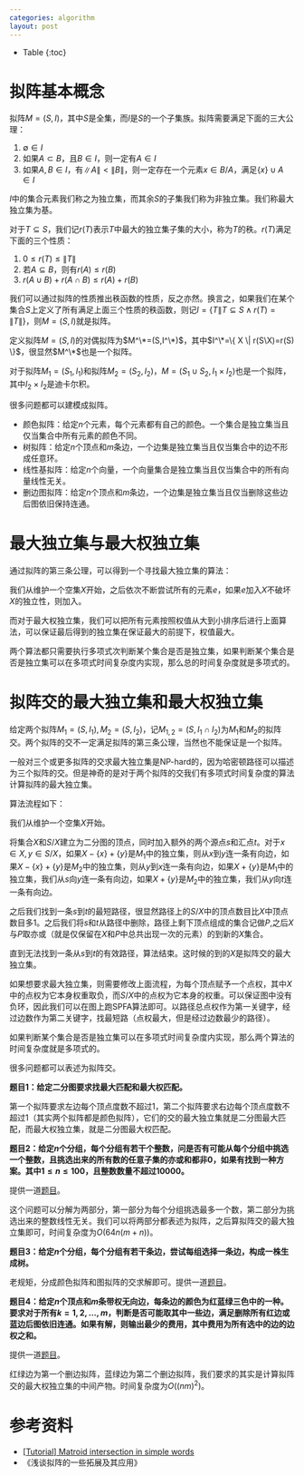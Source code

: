 ```yaml
---
categories: algorithm
layout: post
---
```


- Table
{:toc}

# 拟阵基本概念

拟阵$M=(S,I)$，其中$S$是全集，而$I$是$S$的一个子集族。拟阵需要满足下面的三大公理：

1. $\emptyset\in I$
2. 如果$A\subset B$，且$B\in I$，则一定有$A\in I$
3. 如果$A,B\in I$，有$\|A\|<\|B\|$，则一定存在一个元素$x\in B/A$，满足$\{ x \}\cup A \in I$

$I$中的集合元素我们称之为独立集，而其余$S$的子集我们称为非独立集。我们称最大独立集为基。

对于$T\subseteq S$，我们记$r(T)$表示$T$中最大的独立集子集的大小，称为$T$的秩。$r(T)$满足下面的三个性质：

1. $0\leq r(T)\leq \|T\|$
2. 若$A\subseteq B$，则有$r(A)\leq r(B)$
3. $r(A\cup B)+r(A\cap B)\leq r(A)+r(B)$ 

我们可以通过拟阵的性质推出秩函数的性质，反之亦然。换言之，如果我们在某个集合$S$上定义了所有满足上面三个性质的秩函数，则记$I=\{T\|T\subseteq S\land r(T)=\|T\| \}$，则$M=(S,I)$就是拟阵。

定义拟阵$M=(S,I)$的对偶拟阵为$M^\*=(S,I^\*)$，其中$I^\*=\{ X \| r(S\X)=r(S) \}$，很显然$M^\*$也是一个拟阵。

对于拟阵$M_1=(S_1,I_1)$和拟阵$M_2=(S_2,I_2)$，$M=(S_1\cup S_2, I_1\times I_2)$也是一个拟阵，其中$I_2\times I_2$是迪卡尔积。

很多问题都可以建模成拟阵。

- 颜色拟阵：给定$n$个元素，每个元素都有自己的颜色。一个集合是独立集当且仅当集合中所有元素的颜色不同。
- 树拟阵：给定$n$个顶点和$m$条边，一个边集是独立集当且仅当集合中的边不形成任意环。
- 线性基拟阵：给定$n$个向量，一个向量集合是独立集当且仅当集合中的所有向量线性无关。
- 删边图拟阵：给定$n$个顶点和$m$条边，一个边集是独立集当且仅当删除这些边后图依旧保持连通。

# 最大独立集与最大权独立集

通过拟阵的第三条公理，可以得到一个寻找最大独立集的算法：

我们从维护一个空集$X$开始，之后依次不断尝试所有的元素$e$，如果$e$加入$X$不破坏$X$的独立性，则加入。

而对于最大权独立集，我们可以把所有元素按照权值从大到小排序后进行上面算法，可以保证最后得到的独立集在保证最大的前提下，权值最大。

两个算法都只需要执行多项式次判断某个集合是否是独立集，如果判断某个集合是否是独立集可以在多项式时间复杂度内实现，那么总的时间复杂度就是多项式的。

# 拟阵交的最大独立集和最大权独立集

给定两个拟阵$M_1=(S,I_1),M_2=(S,I_2)$，记$M_{1,2}=(S,I_1\cap I_2)$为$M_1$和$M_2$的拟阵交。两个拟阵的交不一定满足拟阵的第三条公理，当然也不能保证是一个拟阵。

一般对三个或更多拟阵的交求最大独立集是NP-hard的，因为哈密顿路径可以描述为三个拟阵的交。但是神奇的是对于两个拟阵的交我们有多项式时间复杂度的算法计算拟阵的最大独立集。

算法流程如下：

我们从维护一个空集$X$开始。

将集合$X$和$S/X$建立为二分图的顶点，同时加入额外的两个源点$s$和汇点$t$。对于$x\in X,y\in S/X$，如果$X-\{x\}+\{y\}$是$M_1$中的独立集，则从$x$到$y$连一条有向边，如果$X-\{x\}+\{y\}$是$M_2$中的独立集，则从$y$到$x$连一条有向边，如果$X+\{y\}$是$M_1$中的独立集，我们从$s$向$y$连一条有向边，如果$X+\{y\}$是$M_2$中的独立集，我们从$y$向$t$连一条有向边。

之后我们找到一条$s$到$t$的最短路径，很显然路径上的$S/X$中的顶点数目比$X$中顶点数目多$1$。之后我们将$s$和$t$从路径中删除，路径上剩下顶点组成的集合记做$P$,之后$X$与$P$取亦或（就是仅保留在$X$和$P$中总共出现一次的元素）的到新的$X$集合。

直到无法找到一条从$s$到$t$的有效路径，算法结束。这时候的到的$X$是拟阵交的最大独立集。

如果想要求最大独立集，则需要修改上面流程，为每个顶点赋予一个点权，其中$X$中的点权为它本身权重取负，而$S/X$中的点权为它本身的权重。可以保证图中没有负环，因此我们可以在图上跑SPFA算法即可。以路径总点权作为第一关键字，经过边数作为第二关键字，找最短路（点权最大，但是经过边数最少的路径）。

如果判断某个集合是否是独立集可以在多项式时间复杂度内实现，那么两个算法的时间复杂度就是多项式的。

很多问题都可以表述为拟阵交。

**题目1：给定二分图要求找最大匹配和最大权匹配。**

第一个拟阵要求左边每个顶点度数不超过$1$，第二个拟阵要求右边每个顶点度数不超过$1$（其实两个拟阵都是颜色拟阵），它们的交的最大独立集就是二分图最大匹配，而最大权独立集，就是二分图最大权匹配。

**题目2：给定$n$个分组，每个分组有若干个整数，问是否有可能从每个分组中挑选一个整数，且挑选出来的所有数的任意子集的亦或和都非$0$，如果有找到一种方案。其中$1\leq n\leq 100$，且整数数量不超过$10000$。**

提供一道[题目](https://codeforces.com/gym/102156/problem/D)。

这个问题可以分解为两部分，第一部分为每个分组挑选最多一个数，第二部分为挑选出来的整数线性无关。我们可以将两部分都表述为拟阵，之后算拟阵交的最大独立集即可，时间复杂度为$O(64n(m+n))$。

**题目3：给定$n$个分组，每个分组有若干条边，尝试每组选择一条边，构成一株生成树。**

老规矩，分成颜色拟阵和图拟阵的交求解即可。提供一道[题目](https://www.urionlinejudge.com.br/judge/en/problems/view/2128)。

**题目4：给定$n$个顶点和$m$条带权无向边，每条边的颜色为红蓝绿三色中的一种。要求对于所有$k=1,2,\ldots,m$，判断是否可能取其中一些边，满足删除所有红边或蓝边后图依旧连通。如果有解，则输出最少的费用，其中费用为所有选中的边的边权之和。**

提供一道[题目](https://naipc18.kattis.com/problems/rainbowgraph)。

红绿边为第一个删边拟阵，蓝绿边为第二个删边拟阵，我们要求的其实是计算拟阵交的最大权独立集的中间产物。时间复杂度为$O((nm)^2)$。

# 参考资料

- [[Tutorial] Matroid intersection in simple words](https://codeforces.com/blog/entry/69287)
- 《浅谈拟阵的一些拓展及其应用》